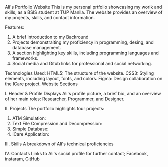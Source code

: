 Ali's Portfolio Website
This is my personal prtfolio showcasing my worlk and skills, as a BSIS student at TUP Manila.
The website provides an overview of my projects, skills, and contact information.

Features: 
1. A brief introduction to my Backround
2. Projects demonstraiting my proficiency in programming, desing, and database management.
3. A section highlighting key skills, including programming languages and frameworks.
4. Social media and Gitub links for professional and  social networking.

Technologies Used:
HTML5: The structure of the website.
CSS3: Styling elements, including layout, fonts, and colors.
Figma: Design collaboration on the ICare project.
Website Sections

I. Header & Profile
Displays Ali's profile picture, a brief bio, and an overview of her main roles: Researcher, Programmer, and Designer.

II. Projects
The portfolio highlights four projects:
1. ATM Simulation:
2. Text File Compression and Decompression:
3. Simple Database:
4. ICare Application:

III. Skills
A breakdown of Ali's technical proficiencies

IV. Contacts
Links to Ali's social profile for further contact; 
Facebook, instaram, GitHub
